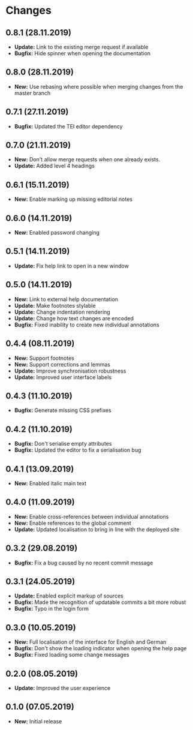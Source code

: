 # Changes

## 0.8.1 (28.11.2019)

* **Update:** Link to the existing merge request if available
* **Bugfix:** Hide spinner when opening the documentation

## 0.8.0 (28.11.2019)

* **New:** Use rebasing where possible when merging changes from the master branch

## 0.7.1 (27.11.2019)

* **Bugfix:** Updated the TEI editor dependency

## 0.7.0 (21.11.2019)

* **New:** Don't allow merge requests when one already exists.
* **Update:** Added level 4 headings

## 0.6.1 (15.11.2019)

* **New:** Enable marking up missing editorial notes

## 0.6.0 (14.11.2019)

* **New:** Enabled password changing

## 0.5.1 (14.11.2019)

* **Update:** Fix help link to open in a new window

## 0.5.0 (14.11.2019)

* **New:** Link to external help documentation
* **Update:** Make footnotes stylable
* **Update:** Change indentation rendering
* **Update:** Change how text changes are encoded
* **Bugfix:** Fixed inability to create new individual annotations

## 0.4.4 (08.11.2019)

* **New:** Support footnotes
* **New:** Support corrections and lemmas
* **Update:** Improve synchronisation robustness
* **Update:** Improved user interface labels

## 0.4.3 (11.10.2019)

* **Bugfix:** Generate missing CSS prefixes

## 0.4.2 (11.10.2019)

* **Bugfix:** Don't serialise empty attributes
* **Bugfix:** Updated the editor to fix a serialisation bug

## 0.4.1 (13.09.2019)

* **New:** Enabled italic main text

## 0.4.0 (11.09.2019)

* **New:** Enable cross-references between individual annotations
* **New:** Enable references to the global comment
* **Update:** Updated localisation to bring in line with the deployed site

## 0.3.2 (29.08.2019)

* **Bugfix:** Fix a bug caused by no recent commit message

## 0.3.1 (24.05.2019)

* **Update:** Enabled explicit markup of sources
* **Bugfix:** Made the recognition of updatable commits a bit more robust
* **Bugfix:** Typo in the login form

## 0.3.0 (10.05.2019)

* **New:** Full localisation of the interface for English and German
* **Bugfix:** Don't show the loading indicator when opening the help page
* **Bugfix:** Fixed loading some change messages

## 0.2.0 (08.05.2019)

* **Update:** Improved the user experience

## 0.1.0 (07.05.2019)

* **New:** Initial release
